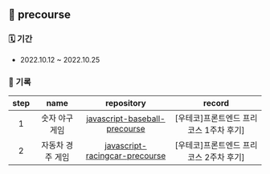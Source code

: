 ## 🌱 precourse

### 🗓 기간

- 2022.10.12 ~ 2022.10.25

### 📝 기록

| step |      name      |                          repository                          |                 record                  |
| :--: | :------------: | :----------------------------------------------------------: | :-------------------------------------: |
|  1   | 숫자 야구 게임 | [javascript-baseball-precourse](https://github.com/hanbeulYou/javascript-baseball-precourse) | [우테코]프론트엔드 프리코스 1주차 후기] |
|  2   | 자동차 경주 게임 | [javascript-racingcar-precourse](https://github.com/hanbeulYou/javascript-racingcar-precourse) | [우테코]프론트엔드 프리코스 2주차 후기] |

